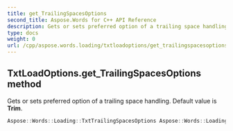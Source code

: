 ```yaml
---
title: get_TrailingSpacesOptions
second_title: Aspose.Words for C++ API Reference
description: Gets or sets preferred option of a trailing space handling. Default value is Trim. 
type: docs
weight: 0
url: /cpp/aspose.words.loading/txtloadoptions/get_trailingspacesoptions/
---
```

## TxtLoadOptions.get_TrailingSpacesOptions method


Gets or sets preferred option of a trailing space handling. Default value is **Trim**.

```cpp
Aspose::Words::Loading::TxtTrailingSpacesOptions Aspose::Words::Loading::TxtLoadOptions::get_TrailingSpacesOptions() const
```

